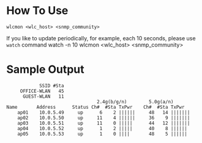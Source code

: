 # How To Use
    wlcmon <wlc_host> <snmp_community>
If you like to update periodically, for example, each 10 seconds, please use `watch` command
    watch -n 10 wlcmon <wlc_host> <snmp_community>

# Sample Output

                SSID #Sta
         OFFICE-WLAN   45
          GUEST-WLAN   11
                                     2.4g(b/g/n)        5.0g(a/n)
    Name       Address      Status Ch#  #Sta TxPwr    Ch#  #Sta TxPwr   
        ap01    10.0.5.49     up      6    2 ||||||     48   14 ||||||| 
        ap02    10.0.5.50     up     11    4 ||||||     36    9 ||||||| 
        ap03    10.0.5.51     up     11    0 |||||      44   12 ||||||| 
        ap04    10.0.5.52     up      1    2 |||||      40    8 ||||||  
        ap05    10.0.5.53     up      1    0 ||||       48    5 ||||||  
